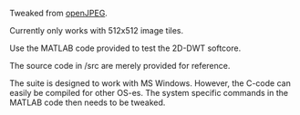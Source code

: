 Tweaked from [openJPEG](https://github.com/uclouvain/openjpeg).

Currently only works with 512x512 image tiles.

Use the MATLAB code provided to test the 2D-DWT softcore.

The source code in /src are merely provided for reference.

The suite is designed to work with MS Windows.
However, the C-code can easily be compiled for other OS-es.
The system specific commands in the MATLAB code then needs to be tweaked.

